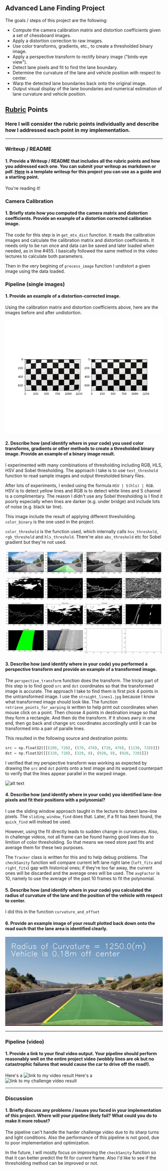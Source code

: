 
Advanced Lane Finding Project
---

The goals / steps of this project are the following:

* Compute the camera calibration matrix and distortion coefficients given a set of chessboard images.
* Apply a distortion correction to raw images.
* Use color transforms, gradients, etc., to create a thresholded binary image.
* Apply a perspective transform to rectify binary image ("birds-eye view").
* Detect lane pixels and fit to find the lane boundary.
* Determine the curvature of the lane and vehicle position with respect to center.
* Warp the detected lane boundaries back onto the original image.
* Output visual display of the lane boundaries and numerical estimation of lane curvature and vehicle position.

[//]: # (Image References)

[image2]: ./examples/undistortion.jpg "Undistortion"
[image3]: ./examples/thresholding.jpg "Thresholding"
[image4]: ./examples/warped_straight_lines.jpg "Warp Example"
[image5]: ./examples/color_fit_lines.jpg "Fit Visual"
[image6]: ./examples/example_output.png "Output"
[video1]: ./project_video_processed.mp4 "Video"
[video2]: ./challenge_video_processed.mp4 "Video"

## [Rubric](https://review.udacity.com/#!/rubrics/571/view) Points

### Here I will consider the rubric points individually and describe how I addressed each point in my implementation.  

---

### Writeup / README

#### 1. Provide a Writeup / README that includes all the rubric points and how you addressed each one.  You can submit your writeup as markdown or pdf.  [Here](https://github.com/udacity/CarND-Advanced-Lane-Lines/blob/master/writeup_template.md) is a template writeup for this project you can use as a guide and a starting point.  

You're reading it!

### Camera Calibration

#### 1. Briefly state how you computed the camera matrix and distortion coefficients. Provide an example of a distortion corrected calibration image.

The code for this step is in `get_mtx_dist` function. It reads the calibration images and calculate the calibration matrix and distortion coefficients. It needs only to be run once and data can be saved and later loaded when needed, as in line #455. I basically followed the same method in the video lectures to calculate both parameters.

Then in the very begining of `process_image` function I undistort a given image using the data loaded.

### Pipeline (single images)

#### 1. Provide an example of a distortion-corrected image.

Using the calibration matrix and distortion coefficients above, here are the images before and after undistortion.
![alt text][image2]

#### 2. Describe how (and identify where in your code) you used color transforms, gradients or other methods to create a thresholded binary image.  Provide an example of a binary image result.

I experimented with many combinations of thresholding including RGB, HLS, HSV and Sobel thresholding. The approach I take is to use `test_threshold` function to read sample images and output thresholded binary files.

After lots of experiments, I ended using the formula `HSV | S(hls) | RGB`. HSV is to detect yellow lines and RGB is to detect white lines and S channel is a complimentary. The reason I didn't use any Sobel thresholding is I find it poorly especially when lines are darker (e.g. under bridge) and include lots of noise (e.g. black tar line).

This image include the result of applying different thresholding. `color_binary` is the one used in the project.

`color_threshold` is the function used, which internally calls `hsv_threshold`, `rgb_threshold` and `hls_threshold`. There're also `abs_threshold` etc for Sobel gradient but they're not used.

![alt text][image3]

#### 3. Describe how (and identify where in your code) you performed a perspective transform and provide an example of a transformed image.

The `perspective_transform` function does the transform. The tricky part of this step is to find good `src` and `dst` coordinates so that the transformed image is accurate. The approach I take to find them is first pick 4 points in the untransformed image. I use the `straight_lines1.jpg` because I know what transformed image should look like. The function `retrieve_points_for_warping` is written to help print out coordinates when mouse click on a point. Then choose 4 points in destination image so that they form a rectangle. And then do the transform. If it shows awry in one end, then go back and change src coordinates accordinglly until it can be transformed into a pair of paralle lines.

This resulted in the following source and destination points:

```python
src = np.float32([[(200, 720), (570, 470), (720, 470), (1130, 720)]])
dst = np.float32([[(320, 720), (320, 0), (920, 0), (920, 720)]])
```

I verified that my perspective transform was working as expected by drawing the `src` and `dst` points onto a test image and its warped counterpart to verify that the lines appear parallel in the warped image.

![alt text][image4]

#### 4. Describe how (and identify where in your code) you identified lane-line pixels and fit their positions with a polynomial?

I use the sliding window approach taught in the lecture to detect lane-line pixels. The `sliding_window_find` does that. Later, if a fit has been found, the `quick_find` will instead be used. 

However, using the fit directly leads to sudden change in curvatures. Also, in challenge videos, not all frame can be found having good lines due to limition of color thresholding. So that means we need store past fits and average them for these two purposes.

The `Tracker` class is written for this and to help debug problems. The `checkSanity` function will compare current left lane right lane (`left_fitx` and `right_fitx`) gap with historical ones; if they're too far away, the current ones will be discarded and the average ones will be used. The `avgFactor` is 10, namely to use the average of the past 10 frames to fit the polynomial.

#### 5. Describe how (and identify where in your code) you calculated the radius of curvature of the lane and the position of the vehicle with respect to center.

I did this in the function `curvature_and_offset`

#### 6. Provide an example image of your result plotted back down onto the road such that the lane area is identified clearly.


![alt text][image6]

---

### Pipeline (video)

#### 1. Provide a link to your final video output.  Your pipeline should perform reasonably well on the entire project video (wobbly lines are ok but no catastrophic failures that would cause the car to drive off the road!).

Here's a ![link to my video result](video1)
Here's a ![link to my challenge video result](video2)

---

### Discussion

#### 1. Briefly discuss any problems / issues you faced in your implementation of this project.  Where will your pipeline likely fail?  What could you do to make it more robust?

The pipeline can't handle the harder challenge video due to its sharp turns and light conditions. Also the performance of this pipeline is not good, due to poor implementation and optimization.

In the future, I will mostly focus on improving the `checkSanity` function so that it can better predict the fit for current frame. Also I'd like to see if the thresholding method can be improved or not.
